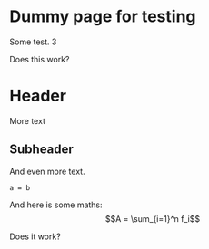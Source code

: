 # Dummy page for testing

Some test. 3

Does this work?

# Header

More text

## Subheader

And even more text.

```
a = b
```

And here is some maths: $$A = \sum_{i=1}^n f_i$$

Does it work?
